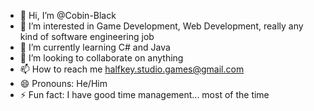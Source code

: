 - 👋 Hi, I’m @Cobin-Black
- 👀 I’m interested in Game Development, Web Development, really any kind of software engineering job
- 🌱 I’m currently learning C# and Java
- 💞️ I’m looking to collaborate on anything
- 📫 How to reach me halfkey.studio.games@gmail.com
- 😄 Pronouns: He/Him
- ⚡ Fun fact: I have good time management... most of the time

<!---
Cobin-Black/Cobin-Black is a ✨ special ✨ repository because its `README.md` (this file) appears on your GitHub profile.
You can click the Preview link to take a look at your changes.
--->

